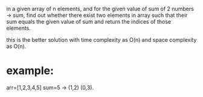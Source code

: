 in a given array of n elements, and for the given value of sum of 2 numbers -> sum, find out whether there exist two elements in array such that their sum equals the given value of sum and return the indices of those elements. 

this is the better solution with time complexity as O(n) and space complexity as O(n).  
# example:  
arr=[1,2,3,4,5] sum=5 -> (1,2) (0,3).

